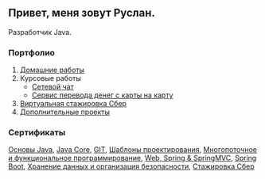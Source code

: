 ## Привет, меня зовут Руслан.
Разработчик Java.
### Портфолио
1. [Домашние работы](https://github.com/rusandal/my-works/blob/main/README.md)
2. Курсовые работы    
    * [Сетевой чат](https://github.com/rusandal/myChat)
    * [Сервис перевода денег с карты на карту](https://github.com/rusandal/BackendMoneyTranfer-portfolio-)
4. [Виртуальная стажировка Сбер](https://github.com/rusandal/sber-sortDataFromFile)
5. [Дополнительные проекты](https://github.com/rusandal/works-more)

### Сертификаты
[Основы Java](https://github.com/rusandal/rusandal/blob/main/certificate.pdf), [Java Core](https://github.com/rusandal/rusandal/blob/main/certificate%20JavaCore.pdf), [GIT](https://github.com/rusandal/rusandal/blob/main/certificate%20GIT.pdf), [Шаблоны проектирования](https://github.com/rusandal/rusandal/blob/main/certificatePattern.pdf), [Многопоточное и функциональное программирование](https://github.com/rusandal/rusandal/blob/main/certificatePattern.pdf), [Web, Spring & SpringMVC](https://github.com/rusandal/rusandal/blob/main/certificate_Web%2C%20Spring%2C%20SpringMVC.pdf), [Spring Boot](https://github.com/rusandal/rusandal/blob/main/certificate%20SpringBoot.pdf), [Хранение данных и организация безопасности](https://github.com/rusandal/rusandal/blob/main/certificate%20DB%26Secure.pdf), [Стажировка Сбер](https://github.com/rusandal/rusandal/blob/main/Sber.pdf)
<!--
**rusandal/rusandal** is a ✨ _special_ ✨ repository because its `README.md` (this file) appears on your GitHub profile.

Here are some ideas to get you started:

- 🔭 I’m currently working on ...
- 🌱 I’m currently learning ...
- 👯 I’m looking to collaborate on ...
- 🤔 I’m looking for help with ...
- 💬 Ask me about ...
- 📫 How to reach me: ...
- 😄 Pronouns: ...
- ⚡ Fun fact: ...
-->

